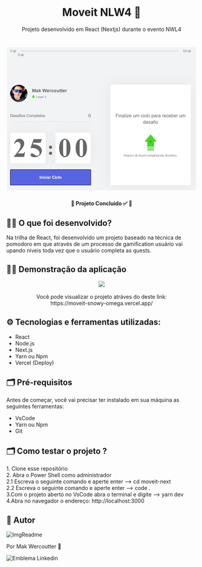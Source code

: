 <h1 align="center"> Moveit NLW4 🚀 </h1>
<p align="center">Projeto desenvolvido em React (Nextjs) durante o evento NWL4</p>
<h1 align="center">
<img width="500" height="auto" alt="ImgReadme" title="ImgReadme"  src="https://github.com/makwfs/NLW4--Moveit-Nextjs-/blob/main/assets/ImgReadme.PNG" >
</h1>

<h4 align="center"> 
	🚧  Projeto Concluido ✅  🚧
</h4>

<h2> 👨‍💻  O que foi desenvolvido?</h2>
<p> Na trilha de React, foi desenvolvido um projeto
baseado na técnica de pomodoro em que através de um  
processo de gamification usuário vai upando niveis 
toda vez que o usuário completa as quests.</p>


<h2>👨‍🏫 Demonstração da aplicação</h2>

<p align="center">
<img  src="https://media.giphy.com/media/JxM7WHUlmXvxei2nvq/giphy.gif" >
</p>
<p align="center">
Você pode visualizar o projeto atráves do deste link:<br>
 https://moveit-snowy-omega.vercel.app/</p>

<h2>⚙️ Tecnologias e ferramentas utilizadas: </h2>

- React
- Node.js
- Next.js
- Yarn ou Npm
- Vercel (Deploy)

<h2>🗂️ Pré-requisitos </h2>
<p>Antes de começar, você vai precisar ter instalado em sua máquina as seguintes ferramentas:</p>

- VsCode
- Yarn ou Npm
- Git

<h2>🗂️ Como testar o projeto ? </h2>
<p>1. Clone esse repositório<br>
2. Abra o Power Shell como administrador<br>
  2.1 Escreva o seguinte comando e aperte enter --> cd moveit-next<br>
  2.2 Escreva o seguinte comando e aperte enter --> code .<br>
3.Com o projeto aberto no VsCode abra o terminal e digite --> yarn dev<br>
4.Abra no navegador o endereço: http://localhost:3000</p>

<h2>👨 Autor </h2>
<img width="150" height="150" alt="ImgReadme" title="ImgReadme"  src="https://github.com/makwfs.png" >

<p>Por Mak Wercoutter 🖖</p>
<p></p>

<img src="https://camo.githubusercontent.com/bee4ad5804b8b53a1ba11661fdec9850f2a035c5cbdae1723f9d38003d255fce/68747470733a2f2f696d672e736869656c64732e696f2f62616467652f2d616e616272746f727265732d626c75653f7374796c653d666c61742d737175617265266c6f676f3d4c696e6b6564696e266c6f676f436f6c6f723d7768697465266c696e6b3d68747470733a2f2f7777772e6c696e6b6564696e2e636f6d2f696e2f616e616272746f727265732f" alt="Emblema Linkedin" data-canonical-src="https://img.shields.io/badge/-MakWercoutter-blue?style=flat-square&amp;logo=Linkedin&amp;logoColor=white&amp;link=https://www.linkedin.com/in/https://www.linkedin.com/in/mak-wercoutter-025b401a2//" style="max-width:100%;">

